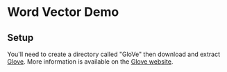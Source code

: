 # Word Vector Demo
## Setup
You'll need to create a directory called "GloVe" then download and extract [Glove](https://nlp.stanford.edu/data/glove.6B.zip). More information is available on the [Glove website](GloVe).


